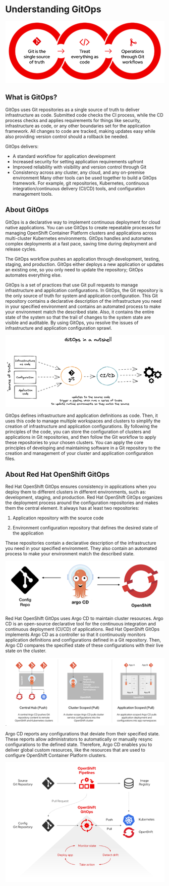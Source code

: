 # Understanding GitOps

![GitOps](../image/gitops.png)

## What is GitOps?

GitOps uses Git repositories as a single source of truth to deliver infrastructure as code. Submitted code checks the CI process, while the CD process checks and applies requirements for things like security, infrastructure as code, or any other boundaries set for the application framework. All changes to code are tracked, making updates easy while also providing version control should a rollback be needed.

GitOps delivers:

* A standard workflow for application development
* Increased security for setting application requirements upfront
* Improved reliability with visibility and version control through Git
* Consistency across any cluster, any cloud, and any on-premise environment
Many other tools can be used together to build a GitOps framework. For example, git repositories, Kubernetes, continuous integration/continuous delivery (CI/CD) tools, and configuration management tools.

## About GitOps

GitOps is a declarative way to implement continuous deployment for cloud native applications. You can use GitOps to create repeatable processes for managing OpenShift Container Platform clusters and applications across multi-cluster Kubernetes environments. GitOps handles and automates complex deployments at a fast pace, saving time during deployment and release cycles.

The GitOps workflow pushes an application through development, testing, staging, and production. GitOps either deploys a new application or updates an existing one, so you only need to update the repository; GitOps automates everything else.

GitOps is a set of practices that use Git pull requests to manage infrastructure and application configurations. In GitOps, the Git repository is the only source of truth for system and application configuration. This Git repository contains a declarative description of the infrastructure you need in your specified environment and contains an automated process to make your environment match the described state. Also, it contains the entire state of the system so that the trail of changes to the system state are visible and auditable. By using GitOps, you resolve the issues of infrastructure and application configuration sprawl.

![GitOps in a nutshell](../image/gitops-in-a-nutshell.png)

GitOps defines infrastructure and application definitions as code. Then, it uses this code to manage multiple workspaces and clusters to simplify the creation of infrastructure and application configurations. By following the principles of the code, you can store the configuration of clusters and applications in Git repositories, and then follow the Git workflow to apply these repositories to your chosen clusters. You can apply the core principles of developing and maintaining software in a Git repository to the creation and management of your cluster and application configuration files.

## About Red Hat OpenShift GitOps

Red Hat OpenShift GitOps ensures consistency in applications when you deploy them to different clusters in different environments, such as: development, staging, and production. Red Hat OpenShift GitOps organizes the deployment process around the configuration repositories and makes them the central element. It always has at least two repositories:

1. Application repository with the source code

2. Environment configuration repository that defines the desired state of the application

These repositories contain a declarative description of the infrastructure you need in your specified environment. They also contain an automated process to make your environment match the described state.

![GitOps wtih ArgoCD](../image/argocd.png)

Red Hat OpenShift GitOps uses Argo CD to maintain cluster resources. Argo CD is an open-source declarative tool for the continuous integration and continuous deployment (CI/CD) of applications. Red Hat OpenShift GitOps implements Argo CD as a controller so that it continuously monitors application definitions and configurations defined in a Git repository. Then, Argo CD compares the specified state of these configurations with their live state on the cluster.

![ArgoCD Push and Pull model](../image/argocd-push-pull-model.png)

Argo CD reports any configurations that deviate from their specified state. These reports allow administrators to automatically or manually resync configurations to the defined state. Therefore, Argo CD enables you to deliver global custom resources, like the resources that are used to configure OpenShift Container Platform clusters.

![OpenShift Pipelines & GitOps](../image/ocp-pipeline-and-gitops.webp)
